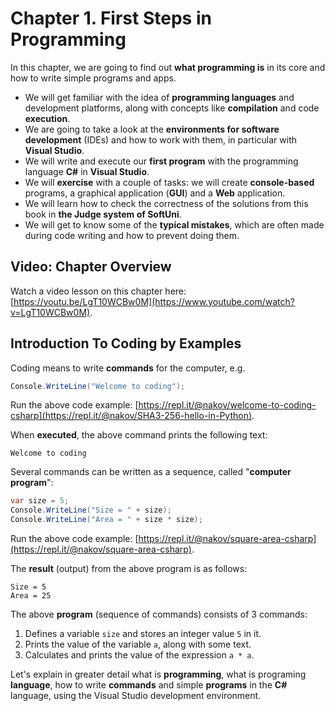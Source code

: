 # Chapter 1. First Steps in Programming

In this chapter, we are going to find out **what programming is** in its core and how to write simple programs and apps.

* We will get familiar with the idea of **programming languages** and development platforms, along with concepts like **compilation** and code **execution**.
* We are going to take a look at the **environments for software development** \(IDEs\) and how to work with them, in particular with **Visual Studio**.
* We will write and execute our **first program** with the programming language **C\#** in **Visual Studio**.
* We will **exercise** with a couple of tasks: we will create **console-based** programs, a graphical application \(**GUI**\) and a **Web** application.
* We will learn how to check the correctness of the solutions from this book in **the Judge system of SoftUni**.
* We will get to know some of the **typical mistakes**, which are often made during code writing and how to prevent doing them.

## Video: Chapter Overview

Watch a video lesson on this chapter here: [https://youtu.be/LgT10WCBw0M](https://www.youtube.com/watch?v=LgT10WCBw0M).

## Introduction To Coding by Examples

Coding means to write **commands** for the computer, e.g.

```csharp
Console.WriteLine("Welcome to coding");
```

Run the above code example: [https://repl.it/@nakov/welcome-to-coding-csharp](https://repl.it/@nakov/SHA3-256-hello-in-Python).

When **executed**, the above command prints the following text:

```
Welcome to coding
```

Several commands can be written as a sequence, called "**computer program**":

```csharp
var size = 5;
Console.WriteLine("Size = " + size);
Console.WriteLine("Area = " + size * size);
```

Run the above code example: [https://repl.it/@nakov/square-area-csharp](https://repl.it/@nakov/square-area-csharp).

The **result** \(output\) from the above program is as follows:

```
Size = 5
Area = 25
```

The above **program** \(sequence of commands\) consists of 3 commands:

1. Defines a variable `size` and stores an integer value `5` in it.
2. Prints the value of the variable `a`, along with some text.
3. Calculates and prints the value of the expression `a * a`.

Let's explain in greater detail what is **programming**, what is programing **language**, how to write **commands** and simple **programs** in the **C\#** language, using the Visual Studio development environment.

